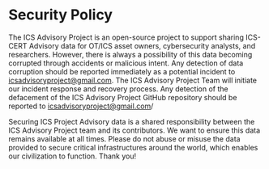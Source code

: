 # Security Policy
The ICS Advisory Project is an open-source project to support sharing ICS-CERT Advisory data for OT/ICS asset owners, cybersecurity analysts, and researchers. However, there is always a possibility of this data becoming corrupted through accidents or malicious intent. Any detection of data corruption should be reported immediately as a potential incident to icsadvisoryproject@gmail.com. The ICS Advisory Project Team will initiate our incident response and recovery process. Any detection of the defacement of the ICS Advisory Project GitHub repository should be reported to icsadvisoryproject@gmail.com/

Securing ICS Project Advisory data is a shared responsibility between the ICS Advisory Project team and its contributors. We want to ensure this data remains available at all times. Please do not abuse or misuse the data provided to secure critical infrastructures around the world, which enables our civilization to function. Thank you!
